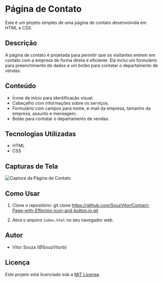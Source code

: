 # Página de Contato

Este é um projeto simples de uma página de contato desenvolvida em HTML e CSS.

## Descrição

A página de contato é projetada para permitir que os visitantes entrem em contato com a empresa de forma direta e eficiente. Ela inclui um formulário para preenchimento de dados e um botão para contatar o departamento de vendas.

## Conteúdo

- Ícone de início para identificação visual.
- Cabeçalho com informações sobre os serviços.
- Formulário com campos para nome, e-mail da empresa, tamanho da empresa, assunto e mensagem.
- Botão para contatar o departamento de vendas.

## Tecnologias Utilizadas

- HTML
- CSS

## Capturas de Tela

![Captura da Página de Contato](paginadecontato.png)

## Como Usar

1. Clone o repositório:
git clone https://github.com/SouzVitor/Contact-Page-with-Effecton-icon-and-button.io.git


2. Abra o arquivo `index.html` no seu navegador web.

## Autor

- Vitor Souza (@SouzVitorb)

## Licença

Este projeto está licenciado sob a [MIT License](LICENSE).
